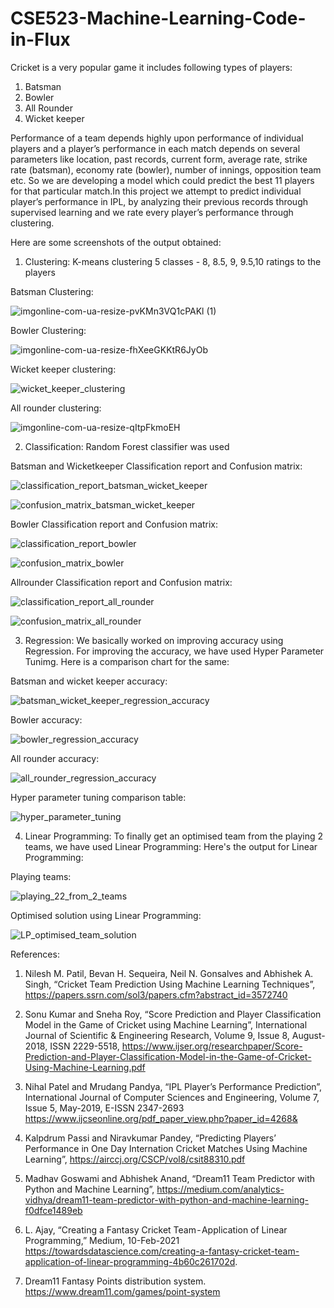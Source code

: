 # CSE523-Machine-Learning-Code-in-Flux
Cricket is a very popular game it includes following types of players:
  1. Batsman
  2. Bowler 
  3. All Rounder
  4. Wicket keeper

Performance of a team depends highly upon performance of individual players and a player’s performance in each match depends on several parameters like location, past records, current form, average rate, strike rate (batsman), economy rate (bowler), number of innings, opposition team etc. So we are developing a model which could predict the best 11 players for that particular match.In this project we attempt to predict individual player’s performance in IPL, by analyzing their previous records through supervised learning and we rate every player’s performance through clustering.

Here are some screenshots of the output obtained:

  1. Clustering: K-means clustering 5 classes - 8, 8.5, 9, 9.5,10 ratings to the players
  
  Batsman Clustering:
  
  ![imgonline-com-ua-resize-pvKMn3VQ1cPAKl (1)](https://user-images.githubusercontent.com/54388663/114297007-e53dc000-9acb-11eb-8ffe-c2293d034c06.jpg)

  Bowler Clustering:
  
  ![imgonline-com-ua-resize-fhXeeGKKtR6JyOb](https://user-images.githubusercontent.com/54388663/114296799-dacef680-9aca-11eb-9d9b-7efe9f2bd2af.jpg)
  
  Wicket keeper clustering:
  
  ![wicket_keeper_clustering](https://user-images.githubusercontent.com/54388663/114295752-e5868d00-9ac4-11eb-899a-8923169b3696.png)
  
  All rounder clustering:

  ![imgonline-com-ua-resize-qItpFkmoEH](https://user-images.githubusercontent.com/54388663/114296958-a3147e80-9acb-11eb-9743-259d1e0c37b6.jpg)
  
  2. Classification: Random Forest classifier was used
  
  Batsman and Wicketkeeper Classification report and Confusion matrix:
  
  ![classification_report_batsman_wicket_keeper](https://user-images.githubusercontent.com/54388663/114297147-9ba1a500-9acc-11eb-90d6-dc026ef439be.png) 
  
  ![confusion_matrix_batsman_wicket_keeper](https://user-images.githubusercontent.com/54388663/114297150-9cd2d200-9acc-11eb-979b-4929152435c4.png)
  
  Bowler Classification report and Confusion matrix:
 
  ![classification_report_bowler](https://user-images.githubusercontent.com/54388663/114299308-2936c200-9ad8-11eb-8db4-73db546e55f2.JPG)
  
  ![confusion_matrix_bowler](https://user-images.githubusercontent.com/54388663/114299347-4cfa0800-9ad8-11eb-9cb9-5ff2d3a22cc5.JPG)
  
  Allrounder Classification report and Confusion matrix:
  
  ![classification_report_all_rounder](https://user-images.githubusercontent.com/54388663/114297149-9c3a3b80-9acc-11eb-9825-ffa40d362791.png) 
  
  ![confusion_matrix_all_rounder](https://user-images.githubusercontent.com/54388663/114297148-9ba1a500-9acc-11eb-9e70-e85a8db49dd8.png) 
  
  3. Regression: We basically worked on improving accuracy using Regression. For improving the accuracy, we have used Hyper Parameter Tunimg. Here is a comparison chart for the same:

  Batsman and wicket keeper accuracy:
  
  ![batsman_wicket_keeper_regression_accuracy](https://user-images.githubusercontent.com/54388663/114299422-baa63400-9ad8-11eb-93f9-defdea5e08a6.JPG)
  
  Bowler accuracy:
  
  ![bowler_regression_accuracy](https://user-images.githubusercontent.com/54388663/114299423-bbd76100-9ad8-11eb-9ff0-357d8d17aad5.JPG)
  
  All rounder accuracy:
  
  ![all_rounder_regression_accuracy](https://user-images.githubusercontent.com/54388663/114299428-bed25180-9ad8-11eb-861b-e4e689ce49a6.JPG)
  
  Hyper parameter tuning comparison table:
  
  ![hyper_parameter_tuning](https://user-images.githubusercontent.com/54388663/114299424-bc6ff780-9ad8-11eb-9ca9-2f9309aa4bb0.png)
  
  4. Linear Programming: To finally get an optimised team from the playing 2 teams, we have used Linear Programming: Here's the output for Linear Programming:
  
  Playing teams:
  
  ![playing_22_from_2_teams](https://user-images.githubusercontent.com/54388663/114299425-bd088e00-9ad8-11eb-8d8a-a9108c9635f1.png)
  
  Optimised solution using Linear Programming:
  
  ![LP_optimised_team_solution](https://user-images.githubusercontent.com/54388663/114299426-be39bb00-9ad8-11eb-8c3e-d6a99fed02b4.png)


References:
1. Nilesh M. Patil, Bevan H. Sequeira, Neil N. Gonsalves and Abhishek A. Singh, “Cricket Team Prediction Using Machine Learning Techniques”, 
https://papers.ssrn.com/sol3/papers.cfm?abstract_id=3572740

2. Sonu Kumar and Sneha Roy, “Score Prediction and Player Classification Model in the Game of Cricket using Machine Learning”, International Journal of Scientific & Engineering Research, Volume 9, Issue 8, August-2018, ISSN 2229-5518,
https://www.ijser.org/researchpaper/Score-Prediction-and-Player-Classification-Model-in-the-Game-of-Cricket-Using-Machine-Learning.pdf

3. Nihal Patel and Mrudang Pandya, “IPL Player’s Performance Prediction”, International Journal of Computer Sciences and Engineering, Volume 7, Issue 5, May-2019, E-ISSN 2347-2693
https://www.ijcseonline.org/pdf_paper_view.php?paper_id=4268&

4. Kalpdrum Passi and Niravkumar Pandey, “Predicting Players’ Performance in One Day Internation Cricket Matches Using Machine Learning”, 
https://airccj.org/CSCP/vol8/csit88310.pdf

5. Madhav Goswami and Abhishek Anand, “Dream11 Team Predictor with Python and Machine Learning”,
https://medium.com/analytics-vidhya/dream11-team-predictor-with-python-and-machine-learning-f0dfce1489eb

6. L. Ajay, “Creating a Fantasy Cricket Team - Application of Linear Programming,” Medium, 10-Feb-2021 https://towardsdatascience.com/creating-a-fantasy-cricket-team-application-of-linear-programming-4b60c261702d. 

7. Dream11 Fantasy Points distribution system.
https://www.dream11.com/games/point-system
